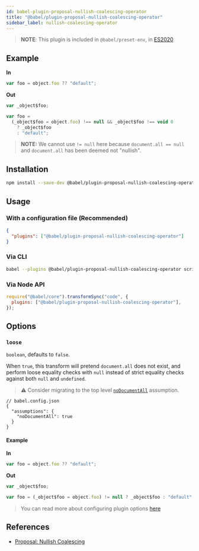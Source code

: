 ```yaml
---
id: babel-plugin-proposal-nullish-coalescing-operator
title: "@babel/plugin-proposal-nullish-coalescing-operator"
sidebar_label: nullish-coalescing-operator
---
```


> **NOTE**: This plugin is included in `@babel/preset-env`, in [ES2020](https://github.com/tc39/proposals/blob/master/finished-proposals.md)

## Example

**In**

```javascript
var foo = object.foo ?? "default";
```

**Out**

```javascript
var _object$foo;

var foo =
  (_object$foo = object.foo) !== null && _object$foo !== void 0
    ? _object$foo
    : "default";
```

> **NOTE:** We cannot use `!= null` here because `document.all == null` and
> `document.all` has been deemed not "nullish".

## Installation

```sh
npm install --save-dev @babel/plugin-proposal-nullish-coalescing-operator
```

## Usage

### With a configuration file (Recommended)

```json
{
  "plugins": ["@babel/plugin-proposal-nullish-coalescing-operator"]
}
```

### Via CLI

```sh
babel --plugins @babel/plugin-proposal-nullish-coalescing-operator script.js
```

### Via Node API

```javascript
require("@babel/core").transformSync("code", {
  plugins: ["@babel/plugin-proposal-nullish-coalescing-operator"],
});
```

## Options

### `loose`

`boolean`, defaults to `false`.

When `true`, this transform will pretend `document.all` does not exist,
and perform loose equality checks with `null` instead of strict equality checks
against both `null` and `undefined`.

> ⚠️ Consider migrating to the top level [`noDocumentAll`](assumptions.md#nodocumentall) assumption.

```jsonc
// babel.config.json
{
  "assumptions": {
    "noDocumentAll": true
  }
}
```

#### Example

**In**

```javascript
var foo = object.foo ?? "default";
```

**Out**

```javascript
var _object$foo;

var foo = (_object$foo = object.foo) != null ? _object$foo : "default";
```

> You can read more about configuring plugin options [here](https://babeljs.io/docs/en/plugins#plugin-options)

## References

- [Proposal: Nullish Coalescing](https://github.com/tc39-transfer/proposal-nullish-coalescing)
